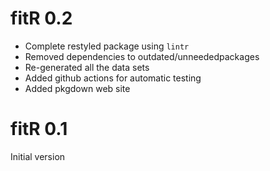 # fitR 0.2

* Complete restyled package using `lintr`
* Removed dependencies to outdated/unneededpackages
* Re-generated all the data sets
* Added github actions for automatic testing
* Added pkgdown web site

# fitR 0.1

Initial version

